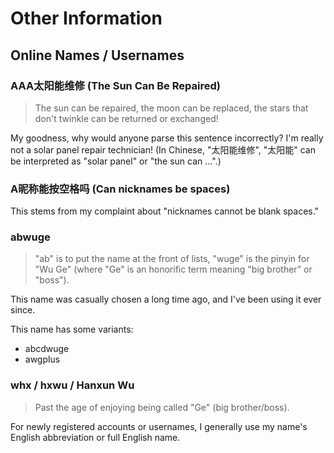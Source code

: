 # Other Information

## Online Names / Usernames

### AAA太阳能维修 (The Sun Can Be Repaired)

> The sun can be repaired, the moon can be replaced, the stars that don't twinkle can be returned or exchanged!

My goodness, why would anyone parse this sentence incorrectly? I'm really not a solar panel repair technician! (In Chinese, "太阳能维修", "太阳能" can be interpreted as "solar panel" or "the sun can ...".)

### A昵称能按空格吗 (Can nicknames be spaces)

This stems from my complaint about "nicknames cannot be blank spaces."

### abwuge

> "ab" is to put the name at the front of lists, "wuge" is the pinyin for "Wu Ge" (where "Ge" is an honorific term meaning "big brother" or "boss").

This name was casually chosen a long time ago, and I've been using it ever since.

This name has some variants:

- abcdwuge
- awgplus

### whx / hxwu / Hanxun Wu

> Past the age of enjoying being called "Ge" (big brother/boss).

For newly registered accounts or usernames, I generally use my name's English abbreviation or full English name.

